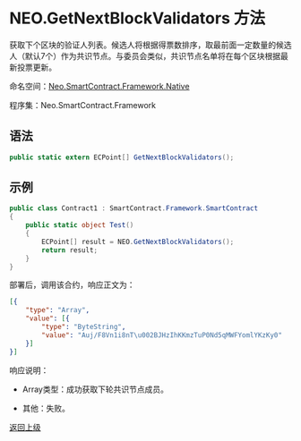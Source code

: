 # NEO.GetNextBlockValidators 方法

获取下个区块的验证人列表。候选人将根据得票数排序，取最前面一定数量的候选人（默认7个）作为共识节点。与委员会类似，共识节点名单将在每个区块根据最新投票更新。

命名空间：[Neo.SmartContract.Framework.Native](../../Neo.SmartContract.Framework.Native.md)

程序集：Neo.SmartContract.Framework

## 语法

```c#
public static extern ECPoint[] GetNextBlockValidators();
```

## 示例

```c#
public class Contract1 : SmartContract.Framework.SmartContract
{
    public static object Test()
    {
        ECPoint[] result = NEO.GetNextBlockValidators();
        return result;
    }
}
```
部署后，调用该合约，响应正文为：

```json
[{
	"type": "Array",
	"value": [{
		"type": "ByteString",
		"value": "Auj/F8Vn1i8nT\u002BJHzIhKKmzTuP0Nd5qMWFYomlYKzKy0"
	}]
}]
```

响应说明：

- Array类型：成功获取下轮共识节点成员。

- 其他：失败。

[返回上级](../Neo.md)